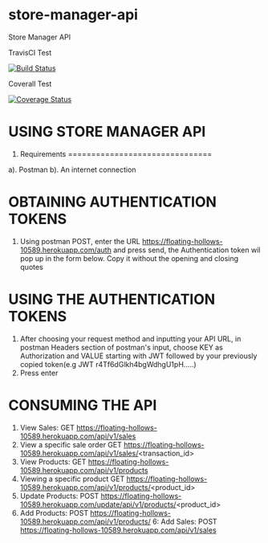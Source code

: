 # store-manager-api
Store Manager API 

TravisCI Test


[![Build Status](https://travis-ci.com/kipruto/store-manager-api.svg?branch=ch-automated-api-endpoint-tests-travis-161361514)](https://travis-ci.com/kipruto/store-manager-api)



Coverall Test


[![Coverage Status](https://coveralls.io/repos/github/kipruto/store-manager-api/badge.svg)](https://coveralls.io/github/kipruto/store-manager-api)


USING STORE MANAGER API
================================


1. Requirements
===============================

a). Postman
b). An internet connection

OBTAINING AUTHENTICATION TOKENS
=================================
1. Using postman POST, enter the URL https://floating-hollows-10589.herokuapp.com/auth and press send, the Authentication token wil pop up in the form below. Copy it without the opening and closing quotes

USING THE AUTHENTICATION TOKENS
==================================
1. After choosing your request method and inputting your API URL, in postman Headers section of postman's input, choose KEY as Authorization and VALUE starting with JWT followed by your previously copied token(e.g JWT r4Tf6dGlkh4bgWdhgU1pH.....)
2. Press enter
  
 CONSUMING THE API
 =================
 
 1. View Sales: GET https://floating-hollows-10589.herokuapp.com/api/v1/sales
 2. View a specific sale order GET https://floating-hollows-10589.herokuapp.com/api/v1/sales/<transaction_id>
 3. View Products: GET https://floating-hollows-10589.herokuapp.com/api/v1/products
 4. Viewing a specific product GET https://floating-hollows-10589.herokuapp.com/api/v1/products/<product_id>
 5. Update Products: POST https://floating-hollows-10589.herokuapp.com/update/api/v1/products/<product_id>
 4. Add Products: POST https://floating-hollows-10589.herokuapp.com/api/v1/products/
 6: Add Sales: POST https://floating-hollows-10589.herokuapp.com/api/v1/sales
